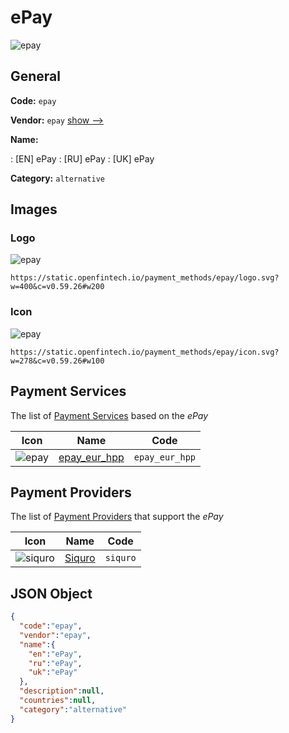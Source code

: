 
# ePay 
![epay](https://static.openfintech.io/payment_methods/epay/logo.svg?w=400&c=v0.59.26#w200)  

## General 
**Code:** `epay` 
 
**Vendor:** `epay` [show -->](/vendors/epay/) 
 
**Name:** 
 
:	[EN] ePay 
:	[RU] ePay 
:	[UK] ePay 
 
**Category:** `alternative` 
 

## Images 

### Logo 
![epay](https://static.openfintech.io/payment_methods/epay/logo.svg?w=400&c=v0.59.26#w200)  

```
https://static.openfintech.io/payment_methods/epay/logo.svg?w=400&c=v0.59.26#w200
```  

### Icon 
![epay](https://static.openfintech.io/payment_methods/epay/icon.svg?w=278&c=v0.59.26#w100)  

```
https://static.openfintech.io/payment_methods/epay/icon.svg?w=278&c=v0.59.26#w100
```  

## Payment Services 
 
The list of [Payment Services](/payment-services/) based on the _ePay_ 

|Icon|Name|Code| 
|:---:|:---:|:---:| 
|![epay](https://static.openfintech.io/payment_methods/epay/icon.svg?w=278&c=v0.59.26#w100) |[epay_eur_hpp](/payment-services/epay_eur_hpp/)|`epay_eur_hpp`| 
 

## Payment Providers 
 
The list of [Payment Providers](/payment-providers/) that support the _ePay_ 

|Icon|Name|Code| 
|:---:|:---:|:---:| 
|![siquro](https://static.openfintech.io/payment_providers/siquro/icon.png?w=278&c=v0.59.26#w100) |[Siquro](/payment-providers/siquro/)|`siquro`| 
 

## JSON Object 

```json
{
  "code":"epay",
  "vendor":"epay",
  "name":{
    "en":"ePay",
    "ru":"ePay",
    "uk":"ePay"
  },
  "description":null,
  "countries":null,
  "category":"alternative"
}
```  
